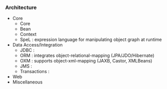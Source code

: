 ### Architecture
* Core
    * Core
    * Bean
    * Context
    * SpeL : expression language for manipulating object graph at runtime
* Data Access/Integration
    * JDBC :
    * ORM : integrates object-relational-mapping (JPA/JDO/Hibernate)
    * OXM : supports object-xml-mapping (JAXB, Castor, XMLBeans)
    * JMS :
    * Transactions :
* Web
* Miscellaneous
